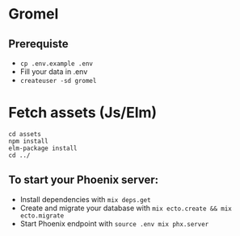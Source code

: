 # Gromel

## Prerequiste

  * `cp .env.example .env`
  * Fill your data in .env
  * `createuser -sd gromel`

# Fetch assets (Js/Elm)

```
cd assets
npm install
elm-package install
cd ../
```

## To start your Phoenix server:

  * Install dependencies with `mix deps.get`
  * Create and migrate your database with `mix ecto.create && mix ecto.migrate`
  * Start Phoenix endpoint with `source .env mix phx.server`
